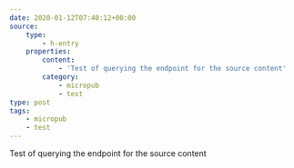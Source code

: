 ```yaml
---
date: 2020-01-12T07:40:12+00:00
source:
    type:
        - h-entry
    properties:
        content:
            - 'Test of querying the endpoint for the source content'
        category:
            - micropub
            - test
type: post
tags:
    - micropub
    - test
---
```

Test of querying the endpoint for the source content
